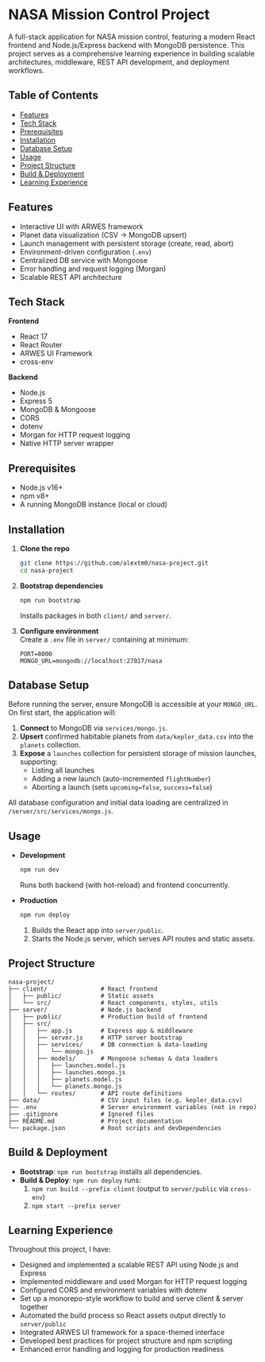 # NASA Mission Control Project

A full-stack application for NASA mission control, featuring a modern React frontend and Node.js/Express backend with MongoDB persistence. This project serves as a comprehensive learning experience in building scalable architectures, middleware, REST API development, and deployment workflows.

## Table of Contents
- [Features](#features)
- [Tech Stack](#tech-stack)
- [Prerequisites](#prerequisites)
- [Installation](#installation)
- [Database Setup](#database-setup)
- [Usage](#usage)
- [Project Structure](#project-structure)
- [Build & Deployment](#build--deployment)
- [Learning Experience](#learning-experience)

## Features
- Interactive UI with ARWES framework  
- Planet data visualization (CSV → MongoDB upsert)  
- Launch management with persistent storage (create, read, abort)  
- Environment-driven configuration (`.env`)  
- Centralized DB service with Mongoose  
- Error handling and request logging (Morgan)  
- Scalable REST API architecture  

## Tech Stack

**Frontend**  
- React 17  
- React Router  
- ARWES UI Framework  
- cross-env  

**Backend**  
- Node.js  
- Express 5  
- MongoDB & Mongoose  
- CORS  
- dotenv  
- Morgan for HTTP request logging  
- Native HTTP server wrapper  

## Prerequisites
- Node.js v16+  
- npm v8+  
- A running MongoDB instance (local or cloud)

## Installation

1. **Clone the repo**  
   ```bash
   git clone https://github.com/alextm0/nasa-project.git
   cd nasa-project
   ```

2. **Bootstrap dependencies**  
   ```bash
   npm run bootstrap
   ```
   Installs packages in both `client/` and `server/`.

3. **Configure environment**  
   Create a `.env` file in `server/` containing at minimum:  
   ```env
   PORT=8000
   MONGO_URL=mongodb://localhost:27017/nasa
   ```

## Database Setup

Before running the server, ensure MongoDB is accessible at your `MONGO_URL`. On first start, the application will:

1. **Connect** to MongoDB via `services/mongo.js`.  
2. **Upsert** confirmed habitable planets from `data/kepler_data.csv` into the `planets` collection.  
3. **Expose** a `launches` collection for persistent storage of mission launches, supporting:
   - Listing all launches  
   - Adding a new launch (auto-incremented `flightNumber`)  
   - Aborting a launch (sets `upcoming=false`, `success=false`)  

All database configuration and initial data loading are centralized in `/server/src/services/mongo.js`.

## Usage

- **Development**  
  ```bash
  npm run dev
  ```
  Runs both backend (with hot-reload) and frontend concurrently.

- **Production**  
  ```bash
  npm run deploy
  ```
  1. Builds the React app into `server/public`.  
  2. Starts the Node.js server, which serves API routes and static assets.

## Project Structure
```
nasa-project/
├── client/               # React frontend
│   ├── public/           # Static assets
│   └── src/              # React components, styles, utils
├── server/               # Node.js backend
│   ├── public/           # Production build of frontend
│   ├── src/
│   │   ├── app.js        # Express app & middleware
│   │   ├── server.js     # HTTP server bootstrap
│   │   ├── services/     # DB connection & data-loading
│   │   │   └── mongo.js
│   │   ├── models/       # Mongoose schemas & data loaders
│   │   │   ├── launches.model.js
│   │   │   ├── launches.mongo.js
│   │   │   ├── planets.model.js
│   │   │   └── planets.mongo.js
│   │   └── routes/       # API route definitions
├── data/                 # CSV input files (e.g. kepler_data.csv)
├── .env                  # Server environment variables (not in repo)
├── .gitignore            # Ignored files
├── README.md             # Project documentation
└── package.json          # Root scripts and devDependencies
```

## Build & Deployment
- **Bootstrap**: `npm run bootstrap` installs all dependencies.
- **Build & Deploy**: `npm run deploy` runs:
  1. `npm run build --prefix client` (output to `server/public` via `cross-env`)
  2. `npm start --prefix server`

## Learning Experience
Throughout this project, I have:
- Designed and implemented a scalable REST API using Node.js and Express
- Implemented middleware and used Morgan for HTTP request logging
- Configured CORS and environment variables with dotenv
- Set up a monorepo-style workflow to build and serve client & server together
- Automated the build process so React assets output directly to `server/public`
- Integrated ARWES UI framework for a space-themed interface
- Developed best practices for project structure and npm scripting
- Enhanced error handling and logging for production readiness
